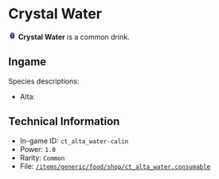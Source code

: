 # Crystal Water

<img src="https://raw.githubusercontent.com/Ceterai/Enternia/main/items/generic/food/shop/ct_alta_water.png" alt="Crystal Water icon" loading="lazy" height="16px" width="auto" /> **Crystal Water** is a common drink.

## Ingame

Species descriptions:

- Alta: 

## Technical Information

- In-game ID: `ct_alta_water-calin`
- Power: `1.0`
- Rarity: `Common`
- File: [`/items/generic/food/shop/ct_alta_water.consumable`](https://github.com/Ceterai/Enternia/blob/main/items/generic/food/shop/ct_alta_water.consumable)
